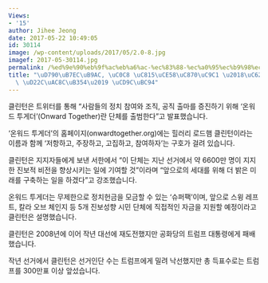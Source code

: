 ```yaml
---
Views:
- '15'
author: Jihee Jeong
date: 2017-05-22 10:49:05
id: 30114
image: /wp-content/uploads/2017/05/2.0-8.jpg
imagef: 2017-05-30114.jpg
permalink: /%ed%9e%90%eb%9f%ac%eb%a6%ac-%ec%83%88-%ec%a0%95%ec%b9%98%ec%a1%b0%ec%a7%81-%ec%98%a8%ec%9b%8c%eb%93%9c-%ed%88%ac%ea%b2%8c%eb%8d%94-%ec%b6%9c%eb%b2%94/
title: "\uD790\uB7EC\uB9AC, \uC0C8 \uC815\uCE58\uC870\uC9C1 \u2018\uC628\uC6CC\uB4DC\
  \ \uD22C\uAC8C\uB354\u2019 \uCD9C\uBC94"
---
```


클린턴은 트위터를 통해 “사람들의 정치 참여와 조직, 공직 출마를 증진하기 위해 ‘온워드 투게더’(Onward Together)란 단체를 출범한다”고 발표했습니다.

‘온워드 투게더’의 홈페이지(onwardtogether.org)에는 힐러리 로드햄 클린턴이라는 이름과 함께 ‘저항하고, 주장하고, 고집하고, 참여하자’는 구호가 걸려 있습니다.

클린턴은 지지자들에게 보낸 서한에서 “이 단체는 지난 선거에서 약 6600만 명이 지지한 진보적 비전을 향상시키는 일에 기여할 것”이라며 “앞으로의 세대를 위해 더 밝은 미래를 구축하는 일을 하겠다”고 강조했습니다.

온워드 투게더는 무제한으로 정치헌금을 모금할 수 있는 ‘슈퍼팩’이며, 앞으로 스윙 레프트, 칼라 오브 체인지 등 5개 진보성향 시민 단체에 직접적인 자금을 지원할 예정이라고 클린턴은 설명했습니다.

클린턴은 2008년에 이어 작년 대선에 재도전했지만 공화당의 트럼프 대통령에게 패배했습니다.

작년 선거에서 클린턴은 선거인단 수는 트럼프에게 밀려 낙선했지만 총 득표수로는 트럼프를 300만표 이상 앞섰습니다.